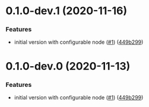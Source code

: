 <a name="0.1.0-dev.1"></a>
# 0.1.0-dev.1 (2020-11-16)


### Features

* initial version with configurable node ([#1](https://github.com/rsksmart/rif-communications-pubsub-bootnode/issues/1)) ([449b299](https://github.com/rsksmart/rif-communications-pubsub-bootnode/commit/449b299))



<a name="0.1.0-dev.0"></a>
# 0.1.0-dev.0 (2020-11-13)


### Features

* initial version with configurable node ([#1](https://github.com/rsksmart/rif-communications-pubsub-bootnode/issues/1)) ([449b299](https://github.com/rsksmart/rif-communications-pubsub-bootnode/commit/449b299))



